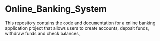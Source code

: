 # Online_Banking_System
This repository contains the code and documentation for a online banking application project that allows users to create accounts, deposit funds, withdraw funds and check balances,
